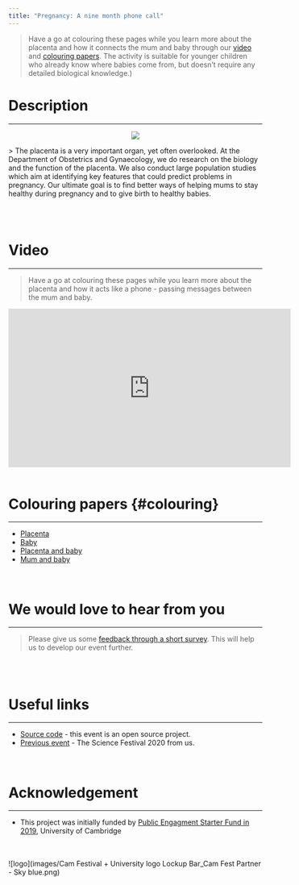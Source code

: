 ```yaml
---
title: "Pregnancy: A nine month phone call"
---
```


> Have a go at colouring these pages while you learn more about the placenta and how it connects the mum and baby through our [video](#video) and [colouring papers](#colouring). The activity is suitable for younger children who already know where babies come from, but doesn’t require any detailed biological knowledge.)

# Description
***
<p align="center">
<img src="img/9b6643e9d2bf5e8a4ea6924847ea63ab.jpg">
</p>
> The placenta is a very important organ, yet often overlooked. At the Department of Obstetrics and Gynaecology, we do research on the biology and the function of the placenta. We also conduct large population studies which aim at identifying key features that could predict problems in pregnancy. Our ultimate goal is to find better ways of helping mums to stay healthy during pregnancy and to give birth to healthy babies.

<br><br>

# Video 
***
> Have a go at colouring these pages while you learn more about the placenta and how it acts like a phone - passing messages between the mum and baby.

<iframe width="560" height="315" src="https://www.youtube.com/embed/00FTCadQey4" frameborder="0" allow="accelerometer; autoplay; clipboard-write; encrypted-media; gyroscope; picture-in-picture" allowfullscreen></iframe>
<br><br>

# Colouring papers {#colouring}
***
- [Placenta](images/placenta_colouring.pdf)
- [Baby](images/baby_colouring.pdf)
- [Placenta and baby](images/placenta_baby_colouring.jpg)
- [Mum and baby](images/mum_baby_colouring.jpg)
<br><br><br>


# We would love to hear from you
***
> Please give us some [feedback through a short survey](https://www.surveymonkey.co.uk/r/HZDJ778). This will help us to develop our event further.

<br><br>

# Useful links 
***
* [Source code](https://github.com/ObsGynaeCam/CF2021) - this event is an open source project.
* [Previous event](https://sung.github.io/CamObsGynCSF2020/) - The Science Festival 2020 from us.
<br><br><br>

# Acknowledgement
***
* This project was initially funded by [Public Engagment Starter Fund in 2019](https://www.cam.ac.uk/public-engagement/information-for-staff-and-students/public-engagement-starter-fund-0), University of Cambridge
<br><br><br>

![logo](images/Cam Festival + University logo Lockup Bar_Cam Fest Partner - Sky blue.png)
<!--<img align="left" wdith="360" height="300" src="img/Yellow-03.jpg">-->
